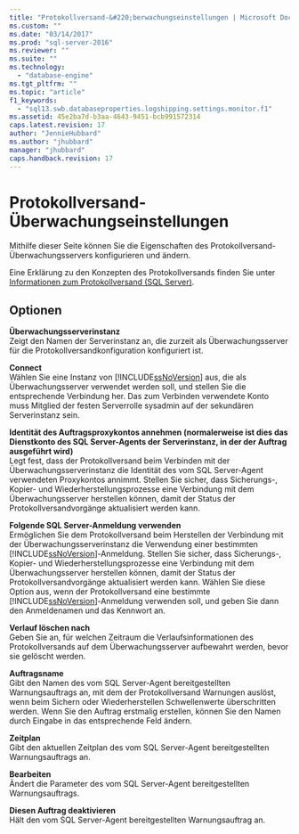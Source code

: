 ```yaml
---
title: "Protokollversand-&#220;berwachungseinstellungen | Microsoft Docs"
ms.custom: ""
ms.date: "03/14/2017"
ms.prod: "sql-server-2016"
ms.reviewer: ""
ms.suite: ""
ms.technology: 
  - "database-engine"
ms.tgt_pltfrm: ""
ms.topic: "article"
f1_keywords: 
  - "sql13.swb.databaseproperties.logshipping.settings.monitor.f1"
ms.assetid: 45e2ba7d-b3aa-4643-9451-bcb991572314
caps.latest.revision: 17
author: "JennieHubbard"
ms.author: "jhubbard"
manager: "jhubbard"
caps.handback.revision: 17
---
```

# Protokollversand-&#220;berwachungseinstellungen
  Mithilfe dieser Seite können Sie die Eigenschaften des Protokollversand-Überwachungsservers konfigurieren und ändern.  
  
 Eine Erklärung zu den Konzepten des Protokollversands finden Sie unter [Informationen zum Protokollversand &#40;SQL Server&#41;](../../database-engine/log-shipping/about-log-shipping-sql-server.md).  
  
## Optionen  
 **Überwachungsserverinstanz**  
 Zeigt den Namen der Serverinstanz an, die zurzeit als Überwachungsserver für die Protokollversandkonfiguration konfiguriert ist.  
  
 **Connect**  
 Wählen Sie eine Instanz von [!INCLUDE[ssNoVersion](../../includes/ssnoversion-md.md)] aus, die als Überwachungsserver verwendet werden soll, und stellen Sie die entsprechende Verbindung her. Das zum Verbinden verwendete Konto muss Mitglied der festen Serverrolle sysadmin auf der sekundären Serverinstanz sein.  
  
 **Identität des Auftragsproxykontos annehmen (normalerweise ist dies das Dienstkonto des SQL Server-Agents der Serverinstanz, in der der Auftrag ausgeführt wird)**  
 Legt fest, dass der Protokollversand beim Verbinden mit der Überwachungsserverinstanz die Identität des vom SQL Server-Agent verwendeten Proxykontos annimmt. Stellen Sie sicher, dass Sicherungs-, Kopier- und Wiederherstellungsprozesse eine Verbindung mit dem Überwachungsserver herstellen können, damit der Status der Protokollversandvorgänge aktualisiert werden kann.  
  
 **Folgende SQL Server-Anmeldung verwenden**  
 Ermöglichen Sie dem Protokollversand beim Herstellen der Verbindung mit der Überwachungsserverinstanz die Verwendung einer bestimmten [!INCLUDE[ssNoVersion](../../includes/ssnoversion-md.md)]-Anmeldung. Stellen Sie sicher, dass Sicherungs-, Kopier- und Wiederherstellungsprozesse eine Verbindung mit dem Überwachungsserver herstellen können, damit der Status der Protokollversandvorgänge aktualisiert werden kann. Wählen Sie diese Option aus, wenn der Protokollversand eine bestimmte [!INCLUDE[ssNoVersion](../../includes/ssnoversion-md.md)]-Anmeldung verwenden soll, und geben Sie dann den Anmeldenamen und das Kennwort an.  
  
 **Verlauf löschen nach**  
 Geben Sie an, für welchen Zeitraum die Verlaufsinformationen des Protokollversands auf dem Überwachungsserver aufbewahrt werden, bevor sie gelöscht werden.  
  
 **Auftragsname**  
 Gibt den Namen des vom SQL Server-Agent bereitgestellten Warnungsauftrags an, mit dem der Protokollversand Warnungen auslöst, wenn beim Sichern oder Wiederherstellen Schwellenwerte überschritten werden. Wenn Sie den Auftrag erstmalig erstellen, können Sie den Namen durch Eingabe in das entsprechende Feld ändern.  
  
 **Zeitplan**  
 Gibt den aktuellen Zeitplan des vom SQL Server-Agent bereitgestellten Warnungsauftrags an.  
  
 **Bearbeiten**  
 Ändert die Parameter des vom SQL Server-Agent bereitgestellten Warnungsauftrags.  
  
 **Diesen Auftrag deaktivieren**  
 Hält den vom SQL Server-Agent bereitgestellten Warnungsauftrag an.  
  
  